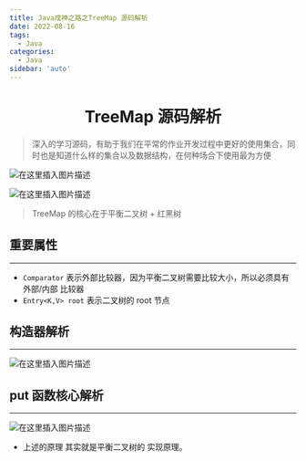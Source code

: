 ```yaml
---
title: Java成神之路之TreeMap 源码解析
date: 2022-08-16
tags:
  - Java
categories:
  - Java
sidebar: 'auto'
---
```


<div align = "center"><h1>TreeMap 源码解析</h1></div>

> 深入的学习源码，有助于我们在平常的作业开发过程中更好的使用集合，同时也是知道什么样的集合以及数据结构，在何种场合下使用最为方便

![在这里插入图片描述](https://img-blog.csdnimg.cn/9f8442c00bd940b6b169431478fe14d7.png#pic_center)

![在这里插入图片描述](https://img-blog.csdnimg.cn/8fec8cccbca648688732c94e2246da43.png#pic_center)

> TreeMap 的核心在于平衡二叉树 + 红黑树

## 重要属性

<hr />

- `Comparator` 表示外部比较器，因为平衡二叉树需要比较大小，所以必须具有外部/内部 比较器
- `Entry<K,V> root` 表示二叉树的 root 节点

## 构造器解析

<hr />

![在这里插入图片描述](https://img-blog.csdnimg.cn/2790a10793c74e7ba934011fc7bda4e1.png#pic_center)

## put 函数核心解析

<hr />

![在这里插入图片描述](https://img-blog.csdnimg.cn/ee0a9beed1474bf6b56cc5c84d01dd11.png#pic_center)

- 上述的原理 其实就是平衡二叉树的 实现原理。
